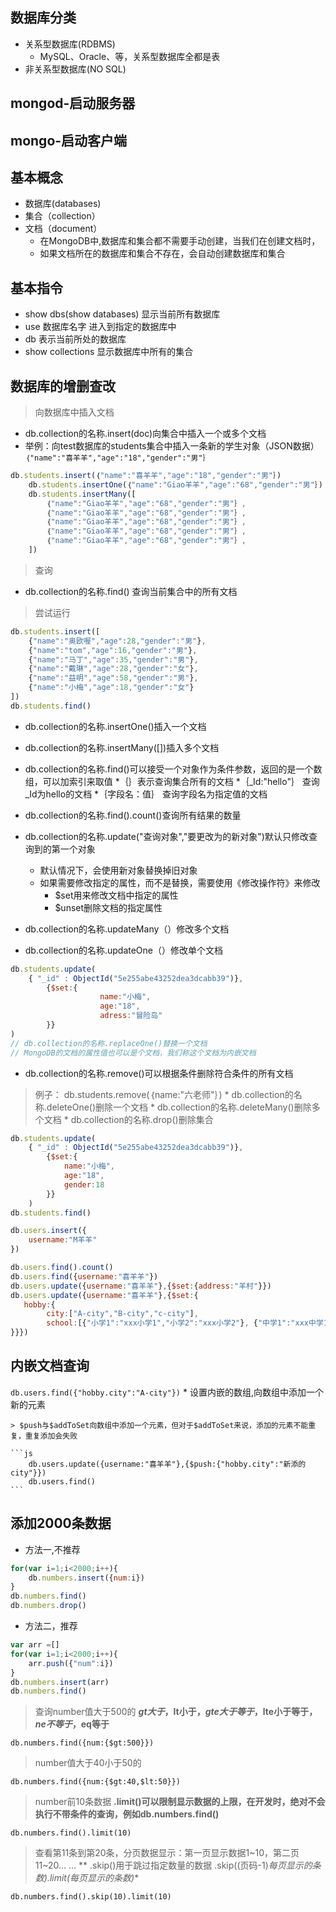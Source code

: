 ## 数据库分类
* 关系型数据库(RDBMS)
    * MySQL、Oracle、等，关系型数据库全都是表
* 非关系型数据库(NO SQL)
## mongod-启动服务器
## mongo-启动客户端
## 基本概念
* 数据库(databases)
* 集合（collection）
* 文档（document）
    * 在MongoDB中,数据库和集合都不需要手动创建，当我们在创建文档时，
    * 如果文档所在的数据库和集合不存在，会自动创建数据库和集合
## 基本指令
* show dbs(show databases)       显示当前所有数据库
* use 数据库名字                  进入到指定的数据库中
* db                             表示当前所处的数据库
* show collections               显示数据库中所有的集合
## 数据库的增删查改
> 向数据库中插入文档
* db.collection的名称.insert(doc)向集合中插入一个或多个文档
* 举例：向test数据库的students集合中插入一条新的学生对象（JSON数据）`｛"name":"喜羊羊","age":"18","gender":"男"｝`
```js
db.students.insert(｛"name":"喜羊羊","age":"18","gender":"男"｝)
    db.students.insertOne(｛"name":"Giao羊羊","age":"68","gender":"男"｝)
    db.students.insertMany([
        ｛"name":"Giao羊羊","age":"68","gender":"男"｝,
        ｛"name":"Giao羊羊","age":"68","gender":"男"｝,
        ｛"name":"Giao羊羊","age":"68","gender":"男"｝,
        ｛"name":"Giao羊羊","age":"68","gender":"男"｝,
        ｛"name":"Giao羊羊","age":"68","gender":"男"｝,
    ])
```
    
> 查询
* db.collection的名称.find()   查询当前集合中的所有文档

> 尝试运行
```js
db.students.insert([
    {"name":"奥欧喔","age":28,"gender":"男"},
    {"name":"tom","age":16,"gender":"男"},
    {"name":"马丁","age":35,"gender":"男"},
    {"name":"戴琳","age":28,"gender":"女"},
    {"name":"益明","age":58,"gender":"男"},
    {"name":"小梅","age":18,"gender":"女"}
])
db.students.find()
```
* db.collection的名称.insertOne()插入一个文档
* db.collection的名称.insertMany([])插入多个文档

* db.collection的名称.find()可以接受一个对象作为条件参数，返回的是一个数组，可以加索引来取值
    *｛｝表示查询集合所有的文档
    *｛_Id:"hello"｝ 查询_Id为hello的文档
    *｛字段名：值｝    查询字段名为指定值的文档
* db.collection的名称.find().count()查询所有结果的数量


* db.collection的名称.update("查询对象","要更改为的新对象")默认只修改查询到的第一个对象
    * 默认情况下，会使用新对象替换掉旧对象
    * 如果需要修改指定的属性，而不是替换，需要使用《修改操作符》来修改
        * $set用来修改文档中指定的属性
        * $unset删除文档的指定属性
* db.collection的名称.updateMany（）修改多个文档
* db.collection的名称.updateOne（）修改单个文档

```js
db.students.update(
    { "_id" : ObjectId("5e255abe43252dea3dcabb39")},
        {$set:{
                    name:"小梅",
                    age:"18",
                    adress:"冒险岛"
        }}
)
// db.collection的名称.replaceOne()替换一个文档
// MongoDB的文档的属性值也可以是个文档，我们称这个文档为内嵌文档
```

* db.collection的名称.remove()可以根据条件删除符合条件的所有文档
> 例子：  db.students.remove(｛name:"六老师"｝)
    * db.collection的名称.deleteOne()删除一个文档
    * db.collection的名称.deleteMany()删除多个文档
    * db.collection的名称.drop()删除集合


```js
db.students.update(
    { "_id" : ObjectId("5e255abe43252dea3dcabb39")},
        {$set:{
            name:"小梅",
            age:"18",
            gender:18
        }}
    )
db.students.find()
```

```js
db.users.insert({
    username:"M羊羊"
})
```

```js
db.users.find().count()
db.users.find({username:"喜羊羊"})
db.users.update({username:"喜羊羊"},{$set:{address:"羊村"}})
db.users.update({username:"喜羊羊"},{$set:{
   hobby:{
        city:["A-city","B-city","c-city"],
        school:[{"小学1":"xxx小学1","小学2":"xxx小学2"}, {"中学1":"xxx中学1","中学2":"xxx中学2"},{"大学1":"xxx大学1","大学2":"xxx大学2"}]
}}})
```

## 内嵌文档查询
`db.users.find({"hobby.city":"A-city"})`
    * 设置内嵌的数组,向数组中添加一个新的元素

    > $push与$addToSet向数组中添加一个元素，但对于$addToSet来说，添加的元素不能重复，重复添加会失败

    ```js
        db.users.update({username:"喜羊羊"},{$push:{"hobby.city":"新添的city"}})
        db.users.find()
    ```

## 添加2000条数据
* 方法一,不推荐
```js
for(var i=1;i<2000;i++){
    db.numbers.insert({num:i})
}
db.numbers.find()
db.numbers.drop()
```
* 方法二，推荐
```js
var arr =[]
for(var i=1;i<2000;i++){
    arr.push({"num":i})
}
db.numbers.insert(arr)
db.numbers.find()
```

> 查询number值大于500的 **$gt大于，$lt小于，$gte大于等于，$lte小于等于，$ne不等于，$eq等于**

`db.numbers.find({num:{$gt:500}})`

> number值大于40小于50的

`db.numbers.find({num:{$gt:40,$lt:50}})`

> number前10条数据 **.limit()可以限制显示数据的上限，在开发时，绝对不会执行不带条件的查询，例如db.numbers.find()**

`db.numbers.find().limit(10)`

> 查看第11条到第20条，分页数据显示：第一页显示数据1~10，第二页11~20... ...
> ** .skip()用于跳过指定数量的数据     .skip((页码-1)*每页显示的条数).limit(每页显示的条数)**

`db.numbers.find().skip(10).limit(10)`

